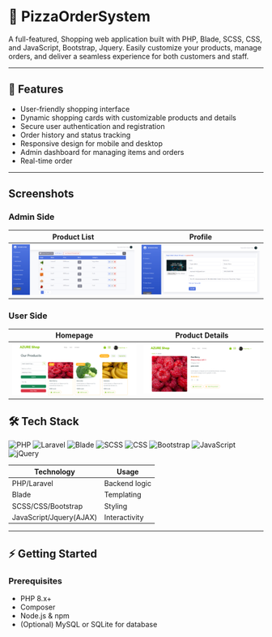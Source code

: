 # 🍕 PizzaOrderSystem

A full-featured, Shopping web application built with PHP, Blade, SCSS, CSS, and JavaScript, Bootstrap, Jquery. Easily customize your products, manage orders, and deliver a seamless experience for both customers and staff.

---

## 🚀 Features

-   User-friendly shopping interface
-   Dynamic shopping cards with customizable products and details
-   Secure user authentication and registration
-   Order history and status tracking
-   Responsive design for mobile and desktop
-   Admin dashboard for managing items and orders
-   Real-time order

---

## Screenshots

### Admin Side

| Product List                                                         | Profile                                                     |
| -------------------------------------------------------------------- | ----------------------------------------------------------- |
| ![Admin Product List](public/admin/screenshots/productListA_POS.png) | ![Admin Profile](public/admin/screenshots/profileA_POS.png) |

### User Side

| Homepage                                                   | Product Details                                                    |
| ---------------------------------------------------------- | ------------------------------------------------------------------ |
| ![User Homepage](public/admin/screenshots/userhomePOS.png) | ![User Order Page](public/admin/screenshots/productdetailsPOS.png) |

## 🛠 Tech Stack

<p align="left">
  <img src="https://img.shields.io/badge/PHP-777BB4?style=for-the-badge&logo=php&logoColor=white" alt="PHP" />
  <img src="https://img.shields.io/badge/Laravel-FF2D20?style=for-the-badge&logo=laravel&logoColor=white" alt="Laravel" />
  <img src="https://img.shields.io/badge/Blade-563D7C?style=for-the-badge&logo=laravel&logoColor=white" alt="Blade" />
  <img src="https://img.shields.io/badge/SCSS-CC6699?style=for-the-badge&logo=sass&logoColor=white" alt="SCSS" />
  <img src="https://img.shields.io/badge/CSS-1572B6?style=for-the-badge&logo=css3&logoColor=white" alt="CSS" />
  <img src="https://img.shields.io/badge/Bootstrap-7952B3?style=for-the-badge&logo=bootstrap&logoColor=white" alt="Bootstrap" />
  <img src="https://img.shields.io/badge/JavaScript-F7DF1E?style=for-the-badge&logo=javascript&logoColor=black" alt="JavaScript" />
  <img src="https://img.shields.io/badge/jQuery-0769AD?style=for-the-badge&logo=jquery&logoColor=white" alt="jQuery" />
</p>

| Technology              | Usage         |
| ----------------------- | ------------- |
| PHP/Laravel             | Backend logic |
| Blade                   | Templating    |
| SCSS/CSS/Bootstrap      | Styling       |
| JavaScript/Jquery(AJAX) | Interactivity |

---

## ⚡ Getting Started

### Prerequisites

-   PHP 8.x+
-   Composer
-   Node.js & npm
-   (Optional) MySQL or SQLite for database
